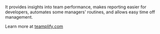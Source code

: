 It provides insights into team performance, makes reporting easier for developers, automates some managers' routines,
and allows easy time off management.

Learn more at [teamplify.com](https://teamplify.com)
